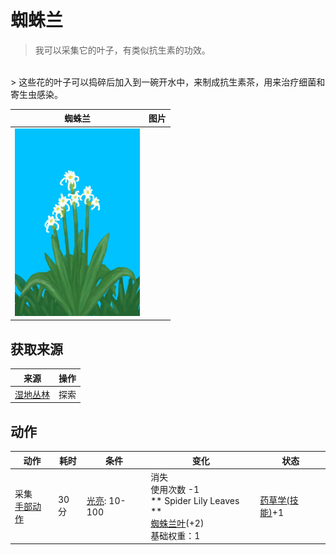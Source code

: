 # 蜘蛛兰  
> 我可以采集它的叶子，有类似抗生素的功效。  
<br>  
> 这些花的叶子可以捣碎后加入到一碗开水中，来制成抗生素茶，用来治疗细菌和寄生虫感染。  
  
  蜘蛛兰  |   图片   
 ----  |  ----:   
   |  <img decoding="async" src="Sprite/SpiderLily.png" href="a.md" style="max-width:300px;max-height:300px;">   
  
## 获取来源  
来源  |  操作  
----  |  ----  
[湿地丛林](Wetlands.md)  |  探索  
## 动作  
动作  |  耗时  |  条件  |  变化  |  状态  
----  |  ----  |  ----  |  ----  |  ----  
采集<br>[手部动作](HandAction.md)  |  30分  |  [光亮](Light.md): 10-100  |  消失<br>使用次数  -1<br>** Spider Lily Leaves **<br>  [蜘蛛兰叶](SpiderLilyLeaves.md)(+2)<br>基础权重：1<br>  |  [药草学(技能)](Skill_Herbology.md)+1  
